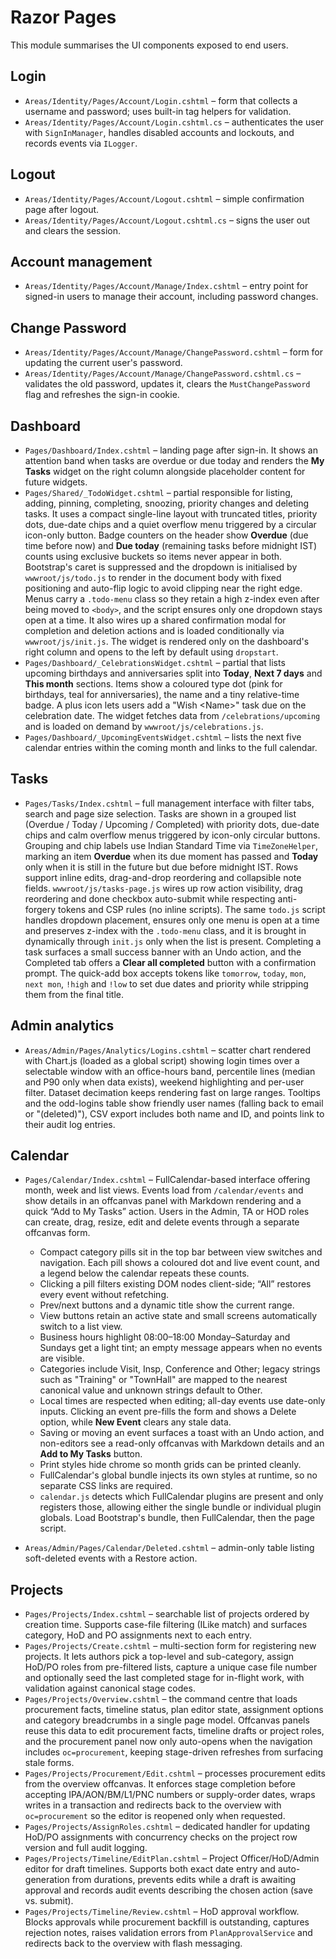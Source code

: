 # Razor Pages

This module summarises the UI components exposed to end users.

## Login
* `Areas/Identity/Pages/Account/Login.cshtml` – form that collects a username and password; uses built-in tag helpers for validation.
* `Areas/Identity/Pages/Account/Login.cshtml.cs` – authenticates the user with `SignInManager`, handles disabled accounts and lockouts, and records events via `ILogger`.

## Logout
* `Areas/Identity/Pages/Account/Logout.cshtml` – simple confirmation page after logout.
* `Areas/Identity/Pages/Account/Logout.cshtml.cs` – signs the user out and clears the session.

## Account management
* `Areas/Identity/Pages/Account/Manage/Index.cshtml` – entry point for signed-in users to manage their account, including password changes.

## Change Password
* `Areas/Identity/Pages/Account/Manage/ChangePassword.cshtml` – form for updating the current user's password.
* `Areas/Identity/Pages/Account/Manage/ChangePassword.cshtml.cs` – validates the old password, updates it, clears the `MustChangePassword` flag and refreshes the sign-in cookie.

## Dashboard
* `Pages/Dashboard/Index.cshtml` – landing page after sign-in. It shows an attention band when tasks are overdue or due today and renders the **My Tasks** widget on the right column alongside placeholder content for future widgets.
* `Pages/Shared/_TodoWidget.cshtml` – partial responsible for listing, adding, pinning, completing, snoozing, priority changes and deleting tasks. It uses a compact single-line layout with truncated titles, priority dots, due-date chips and a quiet overflow menu triggered by a circular icon-only button. Badge counters on the header show **Overdue** (due time before now) and **Due today** (remaining tasks before midnight IST) counts using exclusive buckets so items never appear in both. Bootstrap's caret is suppressed and the dropdown is initialised by `wwwroot/js/todo.js` to render in the document body with fixed positioning and auto-flip logic to avoid clipping near the right edge. Menus carry a `.todo-menu` class so they retain a high z-index even after being moved to `<body>`, and the script ensures only one dropdown stays open at a time. It also wires up a shared confirmation modal for completion and deletion actions and is loaded conditionally via `wwwroot/js/init.js`. The widget is rendered only on the dashboard's right column and opens to the left by default using `dropstart`.
* `Pages/Dashboard/_CelebrationsWidget.cshtml` – partial that lists upcoming birthdays and anniversaries split into **Today**, **Next 7 days** and **This month** sections. Items show a coloured type dot (pink for birthdays, teal for anniversaries), the name and a tiny relative-time badge. A plus icon lets users add a "Wish &lt;Name&gt;" task due on the celebration date. The widget fetches data from `/celebrations/upcoming` and is loaded on demand by `wwwroot/js/celebrations.js`.
* `Pages/Dashboard/_UpcomingEventsWidget.cshtml` – lists the next five calendar entries within the coming month and links to the full calendar.

## Tasks
* `Pages/Tasks/Index.cshtml` – full management interface with filter tabs, search and page size selection. Tasks are shown in a grouped list (Overdue / Today / Upcoming / Completed) with priority dots, due-date chips and calm overflow menus triggered by icon-only circular buttons. Grouping and chip labels use Indian Standard Time via `TimeZoneHelper`, marking an item **Overdue** when its due moment has passed and **Today** only when it is still in the future but due before midnight IST. Rows support inline edits, drag-and-drop reordering and collapsible note fields. `wwwroot/js/tasks-page.js` wires up row action visibility, drag reordering and done checkbox auto-submit while respecting anti-forgery tokens and CSP rules (no inline scripts). The same `todo.js` script handles dropdown placement, ensures only one menu is open at a time and preserves z-index with the `.todo-menu` class, and it is brought in dynamically through `init.js` only when the list is present. Completing a task surfaces a small success banner with an Undo action, and the Completed tab offers a **Clear all completed** button with a confirmation prompt. The quick-add box accepts tokens like `tomorrow`, `today`, `mon`, `next mon`, `!high` and `!low` to set due dates and priority while stripping them from the final title.

## Admin analytics
* `Areas/Admin/Pages/Analytics/Logins.cshtml` – scatter chart rendered with Chart.js (loaded as a global script) showing login times over a selectable window with an office-hours band, percentile lines (median and P90 only when data exists), weekend highlighting and per-user filter. Dataset decimation keeps rendering fast on large ranges. Tooltips and the odd-logins table show friendly user names (falling back to email or "(deleted)"), CSV export includes both name and ID, and points link to their audit log entries.

## Calendar
* `Pages/Calendar/Index.cshtml` – FullCalendar-based interface offering month, week and list views. Events load from `/calendar/events` and show details in an offcanvas panel with Markdown rendering and a quick “Add to My Tasks” action. Users in the Admin, TA or HOD roles can create, drag, resize, edit and delete events through a separate offcanvas form.
  * Compact category pills sit in the top bar between view switches and navigation. Each pill shows a coloured dot and live event count, and a legend below the calendar repeats these counts.
  * Clicking a pill filters existing DOM nodes client-side; “All” restores every event without refetching.
  * Prev/next buttons and a dynamic title show the current range.
  * View buttons retain an active state and small screens automatically switch to a list view.
  * Business hours highlight 08:00–18:00 Monday–Saturday and Sundays get a light tint; an empty message appears when no events are visible.
  * Categories include Visit, Insp, Conference and Other; legacy strings such as "Training" or "TownHall" are mapped to the nearest canonical value and unknown strings default to Other.
  * Local times are respected when editing; all-day events use date-only inputs. Clicking an event pre-fills the form and shows a Delete option, while **New Event** clears any stale data.
  * Saving or moving an event surfaces a toast with an Undo action, and non-editors see a read-only offcanvas with Markdown details and an **Add to My Tasks** button.
  * Print styles hide chrome so month grids can be printed cleanly.
  * FullCalendar's global bundle injects its own styles at runtime, so no separate CSS links are required.
  * `calendar.js` detects which FullCalendar plugins are present and only registers those, allowing either the single bundle or individual plugin globals. Load Bootstrap's bundle, then FullCalendar, then the page script.

* `Areas/Admin/Pages/Calendar/Deleted.cshtml` – admin-only table listing soft-deleted events with a Restore action.

## Projects
* `Pages/Projects/Index.cshtml` – searchable list of projects ordered by creation time. Supports case-file filtering (ILike match) and surfaces category, HoD and PO assignments next to each entry.
* `Pages/Projects/Create.cshtml` – multi-section form for registering new projects. It lets authors pick a top-level and sub-category, assign HoD/PO roles from pre-filtered lists, capture a unique case file number and optionally seed the last completed stage for in-flight work, with validation against canonical stage codes.
* `Pages/Projects/Overview.cshtml` – the command centre that loads procurement facts, timeline status, plan editor state, assignment options and category breadcrumbs in a single page model. Offcanvas panels reuse this data to edit procurement facts, timeline drafts or project roles, and the procurement panel now only auto-opens when the navigation includes `oc=procurement`, keeping stage-driven refreshes from surfacing stale forms.
* `Pages/Projects/Procurement/Edit.cshtml` – processes procurement edits from the overview offcanvas. It enforces stage completion before accepting IPA/AON/BM/L1/PNC numbers or supply-order dates, wraps writes in a transaction and redirects back to the overview with `oc=procurement` so the editor is reopened only when requested.
* `Pages/Projects/AssignRoles.cshtml` – dedicated handler for updating HoD/PO assignments with concurrency checks on the project row version and full audit logging.
* `Pages/Projects/Timeline/EditPlan.cshtml` – Project Officer/HoD/Admin editor for draft timelines. Supports both exact date entry and auto-generation from durations, prevents edits while a draft is awaiting approval and records audit events describing the chosen action (save vs. submit).
* `Pages/Projects/Timeline/Review.cshtml` – HoD approval workflow. Blocks approvals while procurement backfill is outstanding, captures rejection notes, raises validation errors from `PlanApprovalService` and redirects back to the overview with flash messaging.
